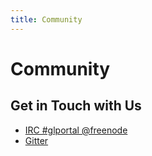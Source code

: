 ```yaml
---
title: Community
---
```


# Community
## Get in Touch with Us
- [IRC #glportal @freenode](http://kiwiirc.com/client/irc.freenode.com/#glportal)
- [Gitter](https://gitter.im/GlPortal/glPortal?utm_source=badge&utm_medium=badge&utm_campaign=pr-badge&utm_content=badge)
